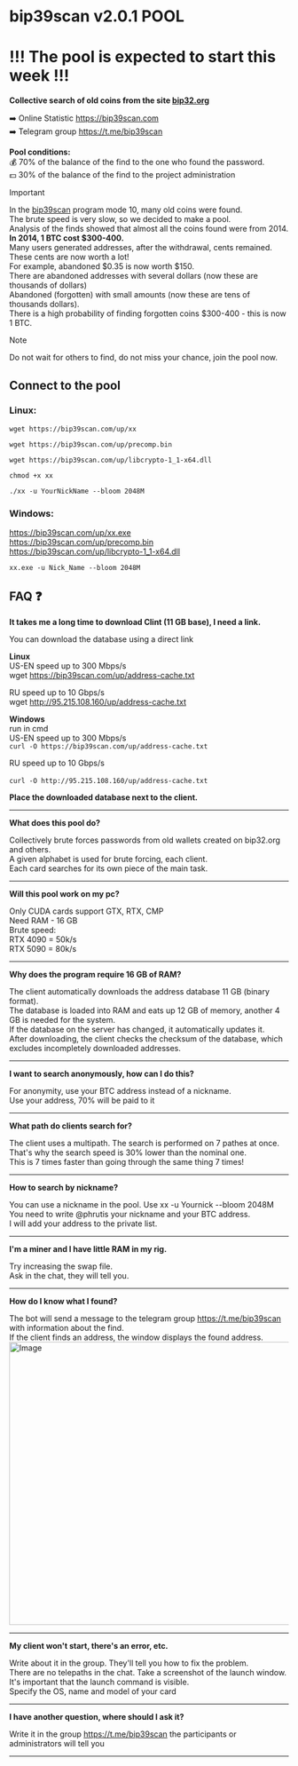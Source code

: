 # bip39scan v2.0.1 POOL
# !!! The pool is expected to start this week !!!
**Collective search of old coins from the site [bip32.org](http://bip32.org)**

➡️ Online Statistic https://bip39scan.com<br>
➡️ Telegram group https://t.me/bip39scan

**Pool conditions:**<br>
💰 70% of the balance of the find to the one who found the password.<br>
💵 30% of the balance of the find to the project administration

> [!IMPORTANT]
> In the [bip39scan](https://github.com/phrutis/bip39scan) program mode 10, many old coins were found.<br>
> The brute speed is very slow, so we decided to make a pool.<br>
> Analysis of the finds showed that almost all the coins found were from 2014.<br>
> **In 2014, 1 BTC cost $300-400.** <br>
> Many users generated addresses, after the withdrawal, cents remained.<br>
> These cents are now worth a lot!<br>
> For example, abandoned $0.35 is now worth $150.<br>
> There are abandoned addresses with several dollars (now these are thousands of dollars)<br>
> Abandoned (forgotten) with small amounts (now these are tens of thousands dollars).<br>
> There is a high probability of finding forgotten coins $300-400 - this is now 1 BTC.<br>

> [!NOTE]
> Do not wait for others to find, do not miss your chance, join the pool now.


## Connect to the pool
### Linux:
```
wget https://bip39scan.com/up/xx
```
```
wget https://bip39scan.com/up/precomp.bin
```
```
wget https://bip39scan.com/up/libcrypto-1_1-x64.dll
```
```
chmod +x xx
```
```
./xx -u YourNickName --bloom 2048M
```

### Windows:
https://bip39scan.com/up/xx.exe<br>
https://bip39scan.com/up/precomp.bin<br>
https://bip39scan.com/up/libcrypto-1_1-x64.dll<br>
```
xx.exe -u Nick_Name --bloom 2048M
```


## FAQ :question:
**It takes me a long time to download Clint (11 GB base), I need a link.**

You can download the database using a direct link

**Linux**<br>
US-EN speed up to 300 Mbps/s<br>
wget https://bip39scan.com/up/address-cache.txt

RU speed up to 10 Gbps/s<br>
wget http://95.215.108.160/up/address-cache.txt<br>

**Windows**<br>
run in cmd<br>
US-EN speed up to 300 Mbps/s<br>
```curl -O https://bip39scan.com/up/address-cache.txt```<br>

RU speed up to 10 Gbps/s<br><br>
```curl -O http://95.215.108.160/up/address-cache.txt```<br>

**Place the downloaded database next to the client.**
<hr>

**What does this pool do?**

Collectively brute forces passwords from old wallets created on bip32.org and others.<br>
A given alphabet is used for brute forcing, each client. <br>
Each card searches for its own piece of the main task.<hr>

**Will this pool work on my pc?**

Only CUDA cards support GTX, RTX, CMP<br>
Need RAM - 16 GB<br>
Brute speed:<br>
RTX 4090 = 50k/s<br>
RTX 5090 = 80k/s<hr>

**Why does the program require 16 GB of RAM?**

The client automatically downloads the address database 11 GB (binary format). <br>
The database is loaded into RAM and eats up 12 GB of memory, another 4 GB is needed for the system.<br>
If the database on the server has changed, it automatically updates it. <br>
After downloading, the client checks the checksum of the database, which excludes incompletely downloaded addresses.<hr>

**I want to search anonymously, how can I do this?**

For anonymity, use your BTC address instead of a nickname.<br>
Use your address, 70% will be paid to it<hr>

**What path do clients search for?**

The client uses a multipath. The search is performed on 7 pathes at once. <br>
That's why the search speed is 30% lower than the nominal one.<br>
This is 7 times faster than going through the same thing 7 times!<hr>

**How to search by nickname?**

You can use a nickname in the pool. Use xx -u Yournick --bloom 2048M<br>
You need to write @phrutis your nickname and your BTC address.<br>
I will add your address to the private list.<hr>

**I'm a miner and I have little RAM in my rig.**

Try increasing the swap file.<br>
Ask in the chat, they will tell you.<hr>

**How do I know what I found?**

The bot will send a message to the telegram group https://t.me/bip39scan with information about the find.<br>
If the client finds an address, the window displays the found address.<br>
<img width="977" height="510" alt="Image" src="https://github.com/user-attachments/assets/29720e79-e401-4d2c-82e1-f134dc52858d" /><hr>

**My client won't start, there's an error, etc.**

Write about it in the group. They'll tell you how to fix the problem.<br>
There are no telepaths in the chat. Take a screenshot of the launch window.<br>
It's important that the launch command is visible.<br>
Specify the OS, name and model of your card<hr>

**I have another question, where should I ask it?**

Write it in the group https://t.me/bip39scan the participants or administrators will tell you<hr>

